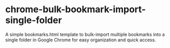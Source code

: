 # chrome-bulk-bookmark-import-single-folder
A simple bookmarks.html template to bulk-import multiple bookmarks into a single folder in Google Chrome for easy organization and quick access.
